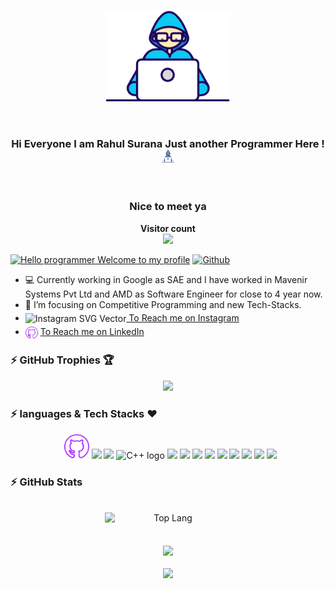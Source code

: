 
<p align="center">
  <img src="https://github.com/RahulSurana123/RahulSurana123/blob/main/Developer.gif" width="200px">
</p>
<br>
<div align = "center">
<h3>Hi Everyone I am Rahul Surana Just another Programmer Here ! <img src="https://github.com/RahulSurana123/RahulSurana123/blob/main/Developer.gif" width="20px" height="20px">
    </h3>
<br>
</div>
<h3 align="center">Nice to meet ya</h3>
<p align="center"><b>Visitor count</b></br>
  <img src="https://profile-counter.glitch.me/RahulSurana123/count.svg" /></p>
</p>

 [![Hello programmer Welcome to my profile](https://img.shields.io/badge/Hello,Programmer!-Welcome-orange.svg?style=flat&logo=github)](https://github.com/RahulSurana123)  [![Github](https://img.shields.io/github/followers/RahulSurana123?label=Follow&style=social)](https://github.com/RahulSurana123)


<ul>
<li> 💻 Currently working in Google as SAE and I have worked in Mavenir Systems Pvt Ltd and AMD as Software Engineer for close to 4 year now.
<li> 🎯 I’m focusing on Competitive Programming and new Tech-Stacks.
 <div style = "padding-bottom: 4px;"></div>
<li> <img src="https://www.svgrepo.com/show/13639/instagram.svg" intrinsicsize="512 x 512" srcset="https://www.svgrepo.com/show/13639/instagram.svg 4x" alt="Instagram SVG Vector" title="Instagram SVG Vector" align = "center" width="20px"><a href = "https://www.instagram.com/4851_suru/">   To Reach me on Instagram</a>
<div style = "padding-bottom: 4px;"></div>
<li> <img src="./github-logo.svg" width="20px" align = "center"/> <a href="https://www.linkedin.com/in/rahul-surana/">
  To Reach me on LinkedIn</a>
</ul>




### :zap: GitHub Trophies 🏆
<p align="center">
    <img src="https://github-profile-trophy.vercel.app/?username=RahulSurana123&column=8&margin-w=15&margin-h=15&no-bg=true&no-frame=true&theme=juicyfresh"/>
</p> 

### :zap: languages & Tech Stacks ❤️
<p align="center">&nbsp;
      <img class ="filter-green" src="./github-logo.svg" width="40px"/>
      <img src="https://cdn.jsdelivr.net/gh/devicons/devicon/icons/linux/linux-original.svg" width = "40px"/>
     <img src="https://cdn.jsdelivr.net/gh/devicons/devicon/icons/graphql/graphql-plain-wordmark.svg" width = "40px"/>
     <img src="https://cdn.worldvectorlogo.com/logos/c.svg" alt="C++ logo" width = "40px">
     <img src="https://cdn.jsdelivr.net/gh/devicons/devicon/icons/java/java-original.svg" width = "40px"/>
     <img src="https://cdn.jsdelivr.net/gh/devicons/devicon/icons/spring/spring-original.svg" width = "40px"/>
     <img src="https://cdn.jsdelivr.net/gh/devicons/devicon/icons/python/python-original.svg" width = "40px"/>
     <img src="https://cdn.jsdelivr.net/gh/devicons/devicon/icons/photoshop/photoshop-line.svg" width = "40px"/>
     <img src="https://cdn.jsdelivr.net/gh/devicons/devicon/icons/raspberrypi/raspberrypi-original.svg" width = "40px"/>
     <img src="https://cdn.jsdelivr.net/gh/devicons/devicon/icons/ssh/ssh-original-wordmark.svg" width = "40px"/>
     <img src="https://cdn.jsdelivr.net/gh/devicons/devicon/icons/tensorflow/tensorflow-original.svg" width = "40px"/>
     <img src="https://cdn.jsdelivr.net/gh/devicons/devicon/icons/ubuntu/ubuntu-plain.svg" width = "40px"/>
     <img src="https://cdn.jsdelivr.net/gh/devicons/devicon/icons/vim/vim-plain.svg" width = "40px"/>
  <br>
</p>

### :zap: GitHub Stats

<p align="center">&nbsp;
<img 
    style="display: block; 
           margin-left: auto;
           margin-right: auto;
           width: 40%;
           align: center"
    src="https://github-readme-stats-sigma-five.vercel.app/api/top-langs/?username=RahulSurana123&theme=dracula&hide_border=true&layout=compact&PAT_1" 
    alt="Top Lang">
</img><br><br>
  <img align="center" src="https://github-readme-streak-stats.herokuapp.com/?user=RahulSurana123&theme=radical&custom_title=streak-stats&hide_border=true&layout=compact" /><br><br>
  <img align="center" src="https://github-profile-summary-cards.vercel.app/api/cards/profile-details?username=RahulSurana123&theme=dracula" />
</p>


<!-- Here are some ideas to get you started:
-
- 🔭 I’m currently working on ...
- 🌱 I’m currently learning ...
- 👯 I’m looking to collaborate on ...
- 🤔 I’m looking for help with ...
- 💬 Ask me about ...
- 📫 How to reach me: ...
- 😄 Pronouns: ...
- ⚡ Fun fact: ...
-->
